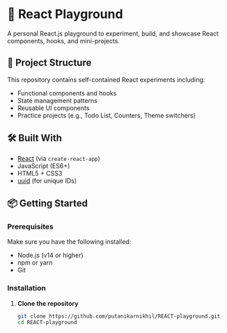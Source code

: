 # 🚀 React Playground

A personal React.js playground to experiment, build, and showcase React components, hooks, and mini-projects.

## 📂 Project Structure

This repository contains self-contained React experiments including:
- Functional components and hooks
- State management patterns
- Reusable UI components
- Practice projects (e.g., Todo List, Counters, Theme switchers)

## 🛠️ Built With

- [React](https://reactjs.org/) (via `create-react-app`)
- JavaScript (ES6+)
- HTML5 + CSS3
- [uuid](https://www.npmjs.com/package/uuid) (for unique IDs)

## 📦 Getting Started

### Prerequisites

Make sure you have the following installed:

- Node.js (v14 or higher)
- npm or yarn
- Git

### Installation

1. **Clone the repository**
   ```bash
   git clone https://github.com/putanikarnikhil/REACT-playground.git
   cd REACT-playground
